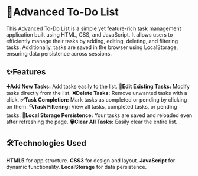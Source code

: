 # 📝Advanced To-Do List
This Advanced To-Do List is a simple yet feature-rich task management application built using HTML, CSS, and JavaScript. It allows users to efficiently manage their tasks by adding, editing, deleting, and filtering tasks. Additionally, tasks are saved in the browser using LocalStorage, ensuring data persistence across sessions.

## ✨Features
**➕Add New Tasks:** Add tasks easily to the list.
**📝Edit Existing Tasks:** Modify tasks directly from the list.
**❌Delete Tasks:** Remove unwanted tasks with a click.
**✅Task Completion:** Mark tasks as completed or pending by clicking on them.
**🔍Task Filtering:** View all tasks, completed tasks, or pending tasks.
**💾Local Storage Persistence:** Your tasks are saved and reloaded even after refreshing the page.
**🗑️Clear All Tasks:** Easily clear the entire list.

## 🛠️Technologies Used
**HTML5** for app structure.
**CSS3** for design and layout.
**JavaScript** for dynamic functionality.
**LocalStorage** for data persistence.

